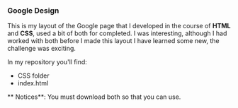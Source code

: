 ###  Google Design

This is my layout of the Google page that I developed in the course of **HTML** and **CSS**, used a bit of  both for completed. I was interesting, although I had worked with both before I made this layout I have learned some new, the challenge was exciting.
 
 In my repository you'll find:
 
-  CSS folder
-  index.html
 
** Notices**: You must download both so that you can use.